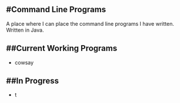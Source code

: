 #Command Line Programs
---

A place where I can place the command line programs I have written.
Written in Java.

##Current Working Programs
---
* cowsay

##In Progress
---
* t
